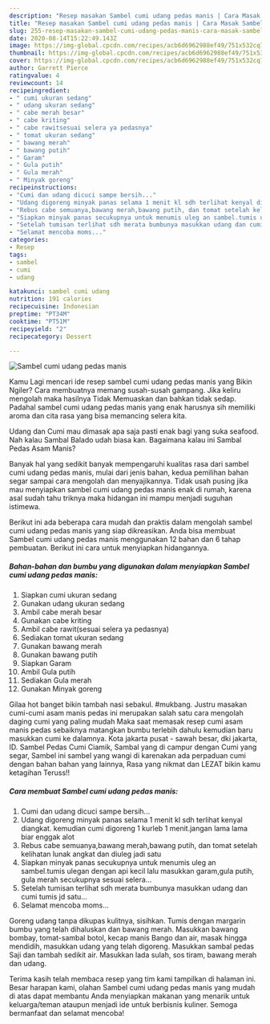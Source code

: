 ```yaml
---
description: "Resep masakan Sambel cumi udang pedas manis | Cara Masak Sambel cumi udang pedas manis Yang Sedap"
title: "Resep masakan Sambel cumi udang pedas manis | Cara Masak Sambel cumi udang pedas manis Yang Sedap"
slug: 255-resep-masakan-sambel-cumi-udang-pedas-manis-cara-masak-sambel-cumi-udang-pedas-manis-yang-sedap
date: 2020-08-14T15:22:49.143Z
image: https://img-global.cpcdn.com/recipes/acb6d6962988ef49/751x532cq70/sambel-cumi-udang-pedas-manis-foto-resep-utama.jpg
thumbnail: https://img-global.cpcdn.com/recipes/acb6d6962988ef49/751x532cq70/sambel-cumi-udang-pedas-manis-foto-resep-utama.jpg
cover: https://img-global.cpcdn.com/recipes/acb6d6962988ef49/751x532cq70/sambel-cumi-udang-pedas-manis-foto-resep-utama.jpg
author: Garrett Pierce
ratingvalue: 4
reviewcount: 14
recipeingredient:
- " cumi ukuran sedang"
- " udang ukuran sedang"
- " cabe merah besar"
- " cabe kriting"
- " cabe rawitsesuai selera ya pedasnya"
- " tomat ukuran sedang"
- " bawang merah"
- " bawang putih"
- " Garam"
- " Gula putih"
- " Gula merah"
- " Minyak goreng"
recipeinstructions:
- "Cumi dan udang dicuci sampe bersih..."
- "Udang digoreng minyak panas selama 1 menit kl sdh terlihat kenyal diangkat. kemudian cumi digoreng 1 kurleb 1 menit.jangan lama lama biar enggak alot"
- "Rebus cabe semuanya,bawang merah,bawang putih, dan tomat setelah kelihatan lunak angkat dan diuleg jadi satu"
- "Siapkan minyak panas secukupnya untuk menumis uleg an sambel.tumis ulegan dengan api kecil lalu masukkan garam,gula putih, gula merah secukupnya sesuai selera..."
- "Setelah tumisan terlihat sdh merata bumbunya masukkan udang dan cumi tumis jd satu..."
- "Selamat mencoba moms..."
categories:
- Resep
tags:
- sambel
- cumi
- udang

katakunci: sambel cumi udang 
nutrition: 191 calories
recipecuisine: Indonesian
preptime: "PT34M"
cooktime: "PT51M"
recipeyield: "2"
recipecategory: Dessert

---
```



![Sambel cumi udang pedas manis](https://img-global.cpcdn.com/recipes/acb6d6962988ef49/751x532cq70/sambel-cumi-udang-pedas-manis-foto-resep-utama.jpg)

Kamu Lagi mencari ide resep sambel cumi udang pedas manis yang Bikin Ngiler? Cara membuatnya memang susah-susah gampang. Jika keliru mengolah maka hasilnya Tidak Memuaskan dan bahkan tidak sedap. Padahal sambel cumi udang pedas manis yang enak harusnya sih memiliki aroma dan cita rasa yang bisa memancing selera kita.

Udang dan Cumi mau dimasak apa saja pasti enak bagi yang suka seafood. Nah kalau Sambal Balado udah biasa kan. Bagaimana kalau ini Sambal Pedas Asam Manis?

Banyak hal yang sedikit banyak mempengaruhi kualitas rasa dari sambel cumi udang pedas manis, mulai dari jenis bahan, kedua pemilihan bahan segar sampai cara mengolah dan menyajikannya. Tidak usah pusing jika mau menyiapkan sambel cumi udang pedas manis enak di rumah, karena asal sudah tahu triknya maka hidangan ini mampu menjadi suguhan istimewa.


Berikut ini ada beberapa cara mudah dan praktis dalam mengolah sambel cumi udang pedas manis yang siap dikreasikan. Anda bisa membuat Sambel cumi udang pedas manis menggunakan 12 bahan dan 6 tahap pembuatan. Berikut ini cara untuk menyiapkan hidangannya.

<!--inarticleads1-->

##### Bahan-bahan dan bumbu yang digunakan dalam menyiapkan Sambel cumi udang pedas manis:

1. Siapkan  cumi ukuran sedang
1. Gunakan  udang ukuran sedang
1. Ambil  cabe merah besar
1. Gunakan  cabe kriting
1. Ambil  cabe rawit(sesuai selera ya pedasnya)
1. Sediakan  tomat ukuran sedang
1. Gunakan  bawang merah
1. Gunakan  bawang putih
1. Siapkan  Garam
1. Ambil  Gula putih
1. Sediakan  Gula merah
1. Gunakan  Minyak goreng


Gilaa hot banget bikin tambah nasi sebakul. #mukbang. Justru masakan cumi-cumi asam manis pedas ini merupakan salah satu cara mengolah daging cumi yang paling mudah Maka saat memasak resep cumi asam manis pedas sebaiknya matangkan bumbu terlebih dahulu kemudian baru masukkan cumi ke dalamnya. Kota jakarta pusat - sawah besar, dki jakarta, ID. Sambel Pedas Cumi Ciamik, Sambal yang di campur dengan Cumi yang segar, Sambel ini sambel yang wangi di karenakan ada perpaduan cumi dengan bahan bahan yang lainnya, Rasa yang nikmat dan LEZAT bikin kamu ketagihan Teruss!! 

<!--inarticleads2-->

##### Cara membuat Sambel cumi udang pedas manis:

1. Cumi dan udang dicuci sampe bersih...
1. Udang digoreng minyak panas selama 1 menit kl sdh terlihat kenyal diangkat. kemudian cumi digoreng 1 kurleb 1 menit.jangan lama lama biar enggak alot
1. Rebus cabe semuanya,bawang merah,bawang putih, dan tomat setelah kelihatan lunak angkat dan diuleg jadi satu
1. Siapkan minyak panas secukupnya untuk menumis uleg an sambel.tumis ulegan dengan api kecil lalu masukkan garam,gula putih, gula merah secukupnya sesuai selera...
1. Setelah tumisan terlihat sdh merata bumbunya masukkan udang dan cumi tumis jd satu...
1. Selamat mencoba moms...


Goreng udang tanpa dikupas kulitnya, sisihkan. Tumis dengan margarin bumbu yang telah dihaluskan dan bawang merah. Masukkan bawang bombay, tomat-sambal botol, kecap manis Bango dan air, masak hingga mendidih, masukkan udang yang telah digoreng. Masukkan sambal pedas Saji dan tambah sedikit air. Masukkan lada sulah, sos tiram, bawang merah dan udang. 

Terima kasih telah membaca resep yang tim kami tampilkan di halaman ini. Besar harapan kami, olahan Sambel cumi udang pedas manis yang mudah di atas dapat membantu Anda menyiapkan makanan yang menarik untuk keluarga/teman ataupun menjadi ide untuk berbisnis kuliner. Semoga bermanfaat dan selamat mencoba!
